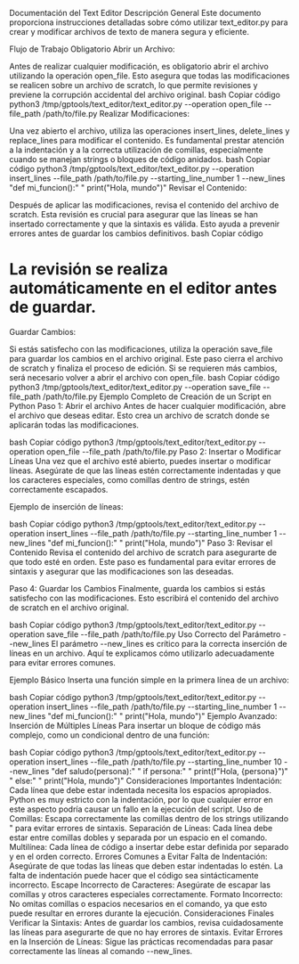 Documentación del Text Editor
Descripción General
Este documento proporciona instrucciones detalladas sobre cómo utilizar text_editor.py para crear y modificar archivos de texto de manera segura y eficiente.

Flujo de Trabajo Obligatorio
Abrir un Archivo:

Antes de realizar cualquier modificación, es obligatorio abrir el archivo utilizando la operación open_file. Esto asegura que todas las modificaciones se realicen sobre un archivo de scratch, lo que permite revisiones y previene la corrupción accidental del archivo original.
bash
Copiar código
python3 /tmp/gptools/text_editor/text_editor.py --operation open_file --file_path /path/to/file.py
Realizar Modificaciones:

Una vez abierto el archivo, utiliza las operaciones insert_lines, delete_lines y replace_lines para modificar el contenido. Es fundamental prestar atención a la indentación y a la correcta utilización de comillas, especialmente cuando se manejan strings o bloques de código anidados.
bash
Copiar código
python3 /tmp/gptools/text_editor/text_editor.py --operation insert_lines --file_path /path/to/file.py --starting_line_number 1 --new_lines "def mi_funcion():" "    print(\"Hola, mundo\")"
Revisar el Contenido:

Después de aplicar las modificaciones, revisa el contenido del archivo de scratch. Esta revisión es crucial para asegurar que las líneas se han insertado correctamente y que la sintaxis es válida. Esto ayuda a prevenir errores antes de guardar los cambios definitivos.
bash
Copiar código
# La revisión se realiza automáticamente en el editor antes de guardar.
Guardar Cambios:

Si estás satisfecho con las modificaciones, utiliza la operación save_file para guardar los cambios en el archivo original. Este paso cierra el archivo de scratch y finaliza el proceso de edición. Si se requieren más cambios, será necesario volver a abrir el archivo con open_file.
bash
Copiar código
python3 /tmp/gptools/text_editor/text_editor.py --operation save_file --file_path /path/to/file.py
Ejemplo Completo de Creación de un Script en Python
Paso 1: Abrir el archivo
Antes de hacer cualquier modificación, abre el archivo que deseas editar. Esto crea un archivo de scratch donde se aplicarán todas las modificaciones.

bash
Copiar código
python3 /tmp/gptools/text_editor/text_editor.py --operation open_file --file_path /path/to/file.py
Paso 2: Insertar o Modificar Líneas
Una vez que el archivo esté abierto, puedes insertar o modificar líneas. Asegúrate de que las líneas estén correctamente indentadas y que los caracteres especiales, como comillas dentro de strings, estén correctamente escapados.

Ejemplo de inserción de líneas:

bash
Copiar código
python3 /tmp/gptools/text_editor/text_editor.py --operation insert_lines --file_path /path/to/file.py --starting_line_number 1 --new_lines "def mi_funcion():" "    print(\"Hola, mundo\")"
Paso 3: Revisar el Contenido
Revisa el contenido del archivo de scratch para asegurarte de que todo esté en orden. Este paso es fundamental para evitar errores de sintaxis y asegurar que las modificaciones son las deseadas.

Paso 4: Guardar los Cambios
Finalmente, guarda los cambios si estás satisfecho con las modificaciones. Esto escribirá el contenido del archivo de scratch en el archivo original.

bash
Copiar código
python3 /tmp/gptools/text_editor/text_editor.py --operation save_file --file_path /path/to/file.py
Uso Correcto del Parámetro --new_lines
El parámetro --new_lines es crítico para la correcta inserción de líneas en un archivo. Aquí te explicamos cómo utilizarlo adecuadamente para evitar errores comunes.

Ejemplo Básico
Inserta una función simple en la primera línea de un archivo:

bash
Copiar código
python3 /tmp/gptools/text_editor/text_editor.py --operation insert_lines --file_path /path/to/file.py --starting_line_number 1 --new_lines "def mi_funcion():" "    print(\"Hola, mundo\")"
Ejemplo Avanzado: Inserción de Múltiples Líneas
Para insertar un bloque de código más complejo, como un condicional dentro de una función:

bash
Copiar código
python3 /tmp/gptools/text_editor/text_editor.py --operation insert_lines --file_path /path/to/file.py --starting_line_number 10 --new_lines "def saludo(persona):" "    if persona:" "        print(f\"Hola, {persona}\")" "    else:" "        print(\"Hola, mundo\")"
Consideraciones Importantes
Indentación: Cada línea que debe estar indentada necesita los espacios apropiados. Python es muy estricto con la indentación, por lo que cualquier error en este aspecto podría causar un fallo en la ejecución del script.
Uso de Comillas: Escapa correctamente las comillas dentro de los strings utilizando \" para evitar errores de sintaxis.
Separación de Líneas: Cada línea debe estar entre comillas dobles y separada por un espacio en el comando.
Multilínea: Cada línea de código a insertar debe estar definida por separado y en el orden correcto.
Errores Comunes a Evitar
Falta de Indentación: Asegúrate de que todas las líneas que deben estar indentadas lo estén. La falta de indentación puede hacer que el código sea sintácticamente incorrecto.
Escape Incorrecto de Caracteres: Asegúrate de escapar las comillas y otros caracteres especiales correctamente.
Formato Incorrecto: No omitas comillas o espacios necesarios en el comando, ya que esto puede resultar en errores durante la ejecución.
Consideraciones Finales
Verificar la Sintaxis: Antes de guardar los cambios, revisa cuidadosamente las líneas para asegurarte de que no hay errores de sintaxis.
Evitar Errores en la Inserción de Líneas: Sigue las prácticas recomendadas para pasar correctamente las líneas al comando --new_lines.
